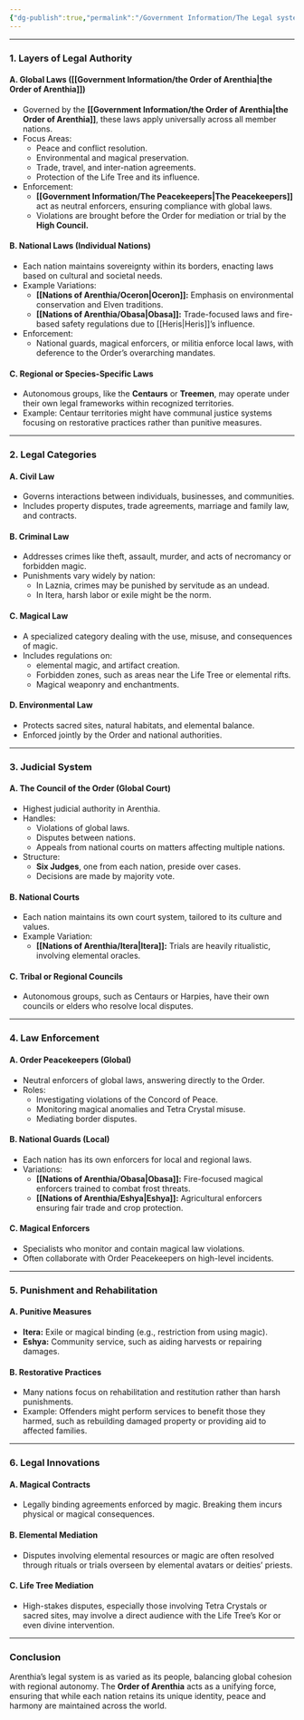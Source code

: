 ```yaml
---
{"dg-publish":true,"permalink":"/Government Information/The Legal system/"}
---
```



---

### **1. Layers of Legal Authority**

#### **A. Global Laws ([[Government Information/the Order of Arenthia\|the Order of Arenthia]])**

- Governed by the **[[Government Information/the Order of Arenthia\|the Order of Arenthia]]**, these laws apply universally across all member nations.
- Focus Areas:
    - Peace and conflict resolution.
    - Environmental and magical preservation.
    - Trade, travel, and inter-nation agreements.
    - Protection of the Life Tree and its influence.
- Enforcement:
    - **[[Government Information/The Peacekeepers\|The Peacekeepers]]** act as neutral enforcers, ensuring compliance with global laws.
    - Violations are brought before the Order for mediation or trial by the **High Council.**

#### **B. National Laws (Individual Nations)**

- Each nation maintains sovereignty within its borders, enacting laws based on cultural and societal needs.
- Example Variations:
    - **[[Nations of Arenthia/Oceron\|Oceron]]:** Emphasis on environmental conservation and Elven traditions.
    - **[[Nations of Arenthia/Obasa\|Obasa]]:** Trade-focused laws and fire-based safety regulations due to [[Heris\|Heris]]’s influence.
- Enforcement:
    - National guards, magical enforcers, or militia enforce local laws, with deference to the Order’s overarching mandates.

#### **C. Regional or Species-Specific Laws**

- Autonomous groups, like the **Centaurs** or **Treemen**, may operate under their own legal frameworks within recognized territories.
- Example: Centaur territories might have communal justice systems focusing on restorative practices rather than punitive measures.

---

### **2. Legal Categories**

#### **A. Civil Law**

- Governs interactions between individuals, businesses, and communities.
- Includes property disputes, trade agreements, marriage and family law, and contracts.

#### **B. Criminal Law**

- Addresses crimes like theft, assault, murder, and acts of necromancy or forbidden magic.
- Punishments vary widely by nation:
    - In Laznia, crimes may be punished by servitude as an undead.
    - In Itera, harsh labor or exile might be the norm.

#### **C. Magical Law**

- A specialized category dealing with the use, misuse, and consequences of magic.
- Includes regulations on:
    - elemental magic, and artifact creation.
    - Forbidden zones, such as areas near the Life Tree or elemental rifts.
    - Magical weaponry and enchantments.

#### **D. Environmental Law**

- Protects sacred sites, natural habitats, and elemental balance.
- Enforced jointly by the Order and national authorities.

---

### **3. Judicial System**

#### **A. The Council of the Order (Global Court)**

- Highest judicial authority in Arenthia.
- Handles:
    - Violations of global laws.
    - Disputes between nations.
    - Appeals from national courts on matters affecting multiple nations.
- Structure:
    - **Six Judges**, one from each nation, preside over cases.
    - Decisions are made by majority vote.

#### **B. National Courts**

- Each nation maintains its own court system, tailored to its culture and values.
- Example Variation:
    - **[[Nations of Arenthia/Itera\|Itera]]:** Trials are heavily ritualistic, involving elemental oracles.

#### **C. Tribal or Regional Councils**

- Autonomous groups, such as Centaurs or Harpies, have their own councils or elders who resolve local disputes.

---

### **4. Law Enforcement**

#### **A. Order Peacekeepers (Global)**

- Neutral enforcers of global laws, answering directly to the Order.
- Roles:
    - Investigating violations of the Concord of Peace.
    - Monitoring magical anomalies and Tetra Crystal misuse.
    - Mediating border disputes.

#### **B. National Guards (Local)**

- Each nation has its own enforcers for local and regional laws.
- Variations:
    - **[[Nations of Arenthia/Obasa\|Obasa]]:** Fire-focused magical enforcers trained to combat frost threats.
    - **[[Nations of Arenthia/Eshya\|Eshya]]:** Agricultural enforcers ensuring fair trade and crop protection.

#### **C. Magical Enforcers**

- Specialists who monitor and contain magical law violations.
- Often collaborate with Order Peacekeepers on high-level incidents.

---

### **5. Punishment and Rehabilitation**

#### **A. Punitive Measures**

- **Itera:** Exile or magical binding (e.g., restriction from using magic).
- **Eshya:** Community service, such as aiding harvests or repairing damages.

#### **B. Restorative Practices**

- Many nations focus on rehabilitation and restitution rather than harsh punishments.
- Example: Offenders might perform services to benefit those they harmed, such as rebuilding damaged property or providing aid to affected families.

---

### **6. Legal Innovations**

#### **A. Magical Contracts**

- Legally binding agreements enforced by magic. Breaking them incurs physical or magical consequences.

#### **B. Elemental Mediation**

- Disputes involving elemental resources or magic are often resolved through rituals or trials overseen by elemental avatars or deities’ priests.

#### **C. Life Tree Mediation**

- High-stakes disputes, especially those involving Tetra Crystals or sacred sites, may involve a direct audience with the Life Tree’s Kor or even divine intervention.

---

### **Conclusion**

Arenthia’s legal system is as varied as its people, balancing global cohesion with regional autonomy. The **Order of Arenthia** acts as a unifying force, ensuring that while each nation retains its unique identity, peace and harmony are maintained across the world.
